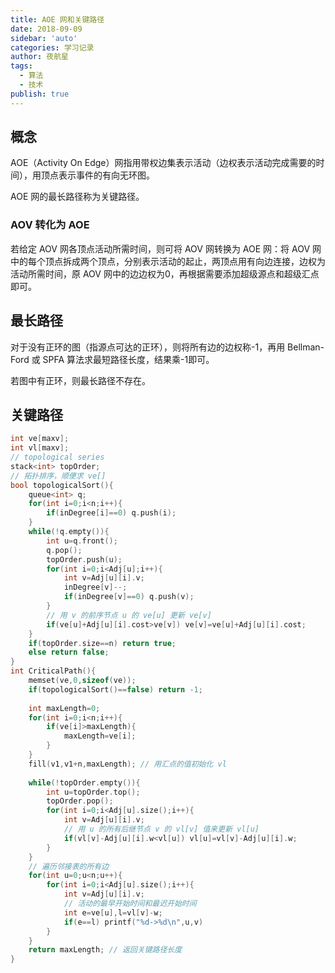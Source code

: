 ```yaml
---
title: AOE 网和关键路径
date: 2018-09-09
sidebar: 'auto'
categories: 学习记录
author: 夜航星
tags:
  - 算法
  - 技术
publish: true
---
```


## 概念

AOE（Activity On Edge）网指用带权边集表示活动（边权表示活动完成需要的时间），用顶点表示事件的有向无环图。

AOE 网的最长路径称为关键路径。

### AOV 转化为 AOE

若给定 AOV 网各顶点活动所需时间，则可将 AOV 网转换为 AOE 网：将 AOV 网中的每个顶点拆成两个顶点，分别表示活动的起止，两顶点用有向边连接，边权为活动所需时间，原 AOV 网中的边边权为0，再根据需要添加超级源点和超级汇点即可。

## 最长路径

对于没有正环的图（指源点可达的正环），则将所有边的边权称-1，再用 Bellman-Ford 或 SPFA 算法求最短路径长度，结果乘-1即可。

若图中有正环，则最长路径不存在。

## 关键路径

```C
int ve[maxv];
int vl[maxv];
// topological series
stack<int> topOrder;
// 拓扑排序，顺便求 ve[]
bool topologicalSort(){
    queue<int> q;
    for(int i=0;i<n;i++){
        if(inDegree[i]==0) q.push(i);
    }
    while(!q.empty()){
        int u=q.front();
        q.pop();
        topOrder.push(u);
        for(int i=0;i<Adj[u];i++){
            int v=Adj[u][i].v;
            inDegree[v]--;
            if(inDegree[v]==0) q.push(v);
        }
        // 用 v 的前序节点 u 的 ve[u] 更新 ve[v]
        if(ve[u]+Adj[u][i].cost>ve[v]) ve[v]=ve[u]+Adj[u][i].cost;
    }
    if(topOrder.size==n) return true;
    else return false;
}
int CriticalPath(){
    memset(ve,0,sizeof(ve));
    if(topologicalSort()==false) return -1;
    
    int maxLength=0;
    for(int i=0;i<n;i++){
        if(ve[i]>maxLength){
            maxLength=ve[i];
        }
    }
    fill(v1,v1+n,maxLength); // 用汇点的值初始化 vl
    
    while(!topOrder.empty()){
        int u=topOrder.top();
        topOrder.pop();
        for(int i=0;i<Adj[u].size();i++){
            int v=Adj[u][i].v;
            // 用 u 的所有后继节点 v 的 vl[v] 值来更新 vl[u]
            if(vl[v]-Adj[u][i].w<vl[u]) vl[u]=vl[v]-Adj[u][i].w;
        }
    }
    // 遍历邻接表的所有边
    for(int u=0;u<n;u++){
        for(int i=0;i<Adj[u].size();i++){
            int v=Adj[u][i].v;
            // 活动的最早开始时间和最迟开始时间
            int e=ve[u],l=vl[v]-w;
            if(e==l) printf("%d->%d\n",u,v)
        }
    }
    return maxLength; // 返回关键路径长度
}
```



